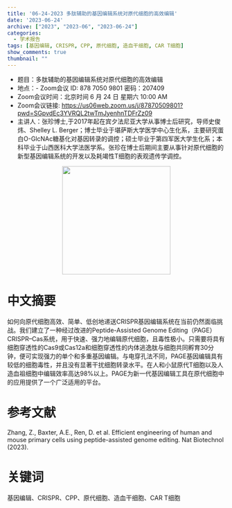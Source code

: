 ```yaml
---
title: '06-24-2023 多肽辅助的基因编辑系统对原代细胞的高效编辑'
date: '2023-06-24'
archive: ["2023", "2023-06", "2023-06-24"]
categories:
  - 学术报告
tags: [基因编辑, CRISPR, CPP, 原代细胞, 造血干细胞, CAR T细胞]
show_comments: true
thumbnail: ""
---
```


- 题目：多肽辅助的基因编辑系统对原代细胞的高效编辑
- 地点：- Zoom会议 ID: 878 7050 9801 密码：207409
- Zoom会议时间：北京时间 6 月 24 日 星期六 10:00 AM
- Zoom会议链接: https://us06web.zoom.us/j/87870509801?pwd=SGpvdEc3YVRQL2twTmJyenhnTDFrZz09
- 主讲人：张珍博士,于2017年起在宾夕法尼亚大学从事博士后研究，导师史俊炜、Shelley L. Berger；博士毕业于堪萨斯大学医学中心生化系，主要研究蛋白O-GlcNAc糖基化对基因转录的调控；硕士毕业于第四军医大学生化系；本科毕业于山西医科大学法医学系。张珍在博士后期间主要从事针对原代细胞的新型基因编辑系统的开发以及耗竭性T细胞的表观遗传学调控。


<div align="center">
<img src="https://github.com/cgmonline/cgmonline/blob/master/image/2023-06024_ZZ.jpg?raw=true" height=250>

</div>


# 中文摘要
如何向原代细胞高效、简单、低创地递送CRISPR基因编辑系统在当前仍然面临挑战。我们建立了一种经过改进的Peptide-Assisted Genome Editing（PAGE）CRISPR–Cas系统，用于快速、强力地编辑原代细胞，且毒性极小。只需要将具有细胞穿透性的Cas9或Cas12a和细胞穿透性的内体逃逸肽与细胞共同孵育30分钟，便可实现强力的单个和多重基因编辑。与电穿孔法不同，PAGE基因编辑具有较低的细胞毒性，并且没有显著干扰细胞转录水平。在人和小鼠原代T细胞以及人造血祖细胞中编辑效率高达98%以上。PAGE为新一代基因编辑工具在原代细胞中的应用提供了一个广泛适用的平台。

# 参考文献
Zhang, Z., Baxter, A.E., Ren, D. et al. Efficient engineering of human and mouse primary cells using peptide-assisted genome editing. Nat Biotechnol (2023).

# 关键词
基因编辑、CRISPR、CPP、原代细胞、造血干细胞、CAR T细胞
